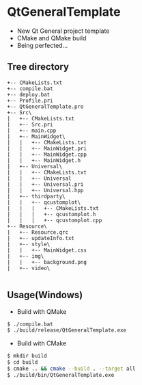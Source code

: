 # QtGeneralTemplate
* New Qt General project template
* CMake and QMake build
* Being perfected...
  
## Tree directory
```
+-- CMakeLists.txt
+-- compile.bat
+-- deploy.bat
+-- Profile.pri
+-- QtGeneralTemplate.pro
+-- Src\
|   +-- CMakeLists.txt
|   +-- Src.pri
|   +-- main.cpp
|   +-- MainWidget\
|   |   +-- CMakeLists.txt
|   |   +-- MainWidget.pri
|   |   +-- MainWidget.cpp
|   |   +-- MainWidget.h
|   +-- Universal\
|   |   +-- CMakeLists.txt
|   |   +-- Universal
|   |   +-- Universal.pri
|   |   +-- Universal.hpp
|   +-- thirdparty\
|   |   +-- qcustomplot\
|   |   |   +-- CMakeLists.txt
|   |   |   +-- qcustomplot.h
|   |   |   +-- qcustomplot.cpp
+-- Resource\
|   +-- Resource.qrc
|   +-- updateInfo.txt
|   +-- style\
|   |   +-- MainWidget.css
|   +-- img\
|   |   +-- background.png
|   +-- video\


```

## Usage(Windows)

* Build with QMake
```bash
$ ./compile.bat
$ ./build/release/QtGeneralTemplate.exe
```

* Build with CMake
```bash
$ mkdir build
$ cd build
$ cmake .. && cmake --build . --target all
$ ./build/bin/QtGeneralTemplate.exe
```
